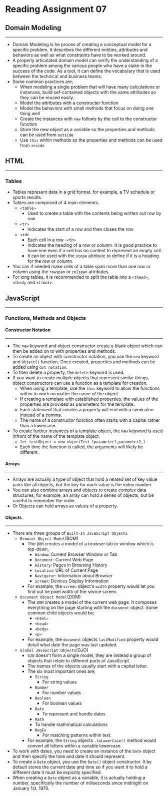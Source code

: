 # Reading Assignment 07

## Domain Modeling

---

- Domain Modeling is he proces of creating a conceptual model for a specific problem. It describes the different entities, attributes and behaviors as well as what constraints have to be worked around.
- A properly articulated domain model can verify the understanding of a specific problem among the various people who have a stake in the success of the code. As a tool, it can define the vocabulary that is used between the technical and business teams.
- Some common practices are;
  - When modeling a single problem that will have many calculations or instances, build sef-contained objects with the same attributes so they can be reused easily.
  - Model the attributes with a constructer function
  - Model the behaviors with small methods that focus on doing one thing well
  - Create the instances with `new` follows by the call to the constructor function
  - Store the new object as a variable so the properties and methods can be used from `outside`
  - Use `this` within methods so the properties and methods can be used from `inside`

## HTML

---

### Tables

- Tables represent data in a grid format. for example, a TV schedule or sports results.
- Tables are composed of 4 main elements.
  - `<table>`
    - Used to create a table with the contents being written out row by row
  - `<tr>`
    - Indicates the start of a row and then closes the row
  - `<td>`
    - Each cell in a row
  -`<th>`
    - Indicates the heading of a row or column. It is good practice to have one even if a cell has no content to represent an empty cell.
    - It can be used with the `scope` attribute to define if it is a heading for the row or column.
- You can if needed make cells of a table span more than one row or column using the `rowspan` or `colspan` attributes.
- For long tables, it is recommended to split the table into a `<thead>`, `<tbody` and `<tfoot>`.

## JavaScript

---

### Functions, Methods and Objects

#### Constructor Notation

---

- The `new` keyword and object constructor create a blank object which can then be added on to with properties and methods.
- To create an object with constructor notation, you use the `new` keyword and `Object()` function. Once created, properties and methods can be added using `dot notation`.
- To then delete a property, the `delete` keyword is used.
- If you want to create multiple objects that represent similar things, object constructors can use a function as a template for creation.
  - When using a template, use the `this` keyword to allow the functions within to work no matter the name of the object.
  - If creating a template with established properties, the values of the properties are provided as parameters for the template.
  - Each statement that creates a property will end with a semicolon instead of a comma.
  - The name of a constructor function often starts with a capital rather than a lowercase.
- To create furthur instances of a template object, the `new` keyword is used infront of the name of the template object.
  - `let testObject = new objectTest (parameter1,parameter2,)`
  - Each time the function is called, the arguments will likely be different.

#### Arrays

---

- Arrays are actually a type of object that hold a related set of key value pairs like all objects, but the key for each value is the index number.
- You can also combine arrays and objects to create complex data structures, for example, an array can hold a series of objects, but be careful to remember the order.
- Or Objects can hold arrays as values of a property.

#### Objects

---

- There are three groups of `Built-In JavaScript Objects`.
  - `Browser Object Model`(BOM)
    - The `BOM` creates a model of a browser tab or window which is top-down,
      - `Window`: Current Browser Window or Tab
      - `Document`: Current Web Page
      - `History`: Pages in  Browsing History
      - `Location`: URL of Current Page
      - `Navigator`: Information about Browser
      - `Screen`: Devices Display Information
    - For example, the `screen` object's `width` property would let you find out he pixel width of the sevice screen.
  - `Document Object Model`(DOM)
    - The `DOM` creates a model of the current web page. It composes everything on the page starting with the `document` object. Some common child objects would be;
      - `<html>`
      - `<head>`
      - `<body>`
      - `<p>`
    - For example, the `document` objects `lastModified` property would detail what date the page was last updated.
  - `Global JavaScript Objects`(GJO)
    - `GJO` doesn't form a single model, they are instead a group of objects that relate to different parts of JavaScript.
    - The names of the objects usually start with a capital letter.
    - The six most important ones are;
      - `String`
        - For string values
      - `Number`
        - For number values
      - `Boolean`
        - For boolean values
      - `Date`
        - To represent and handle dates
      - `Math`
      - To handle mathmatical calculations
      - `RegEx`
        - For matching patterns within text.
    - For example, the `String` objects `.toLowerCase()` method would convert all letters within a variable lowercase.
- To work with dates, you need to create an instance of the `Date` object and then specify the time and date it should represent.
- To create a `Date` object, you use the `Date()` object constructor.  It by default stores the current date and time so if you want it to hold a different date it must be expicitly specified.
- When creating a `Date` object as a variable, it is actually holding a number, specifically the number of miliseconds since midnight on January 1st, 1970.